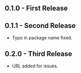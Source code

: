 ## 0.1.0 - First Release

## 0.1.1 - Second Release
- Typo in package name fixed.

## 0.2.0 - Third Release
- URL added for issues.

